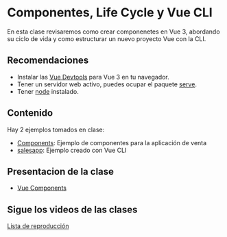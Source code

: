 # Componentes, Life Cycle y Vue CLI

En esta clase revisaremos como crear componenetes en Vue 3, abordando su ciclo de vida y como estructurar un nuevo proyecto Vue con la CLI.

## Recomendaciones
- Instalar las [Vue Devtools](https://v3.vuejs.org/guide/installation.html#vue-devtools) para Vue 3 en tu navegador.
- Tener un servidor web activo, puedes ocupar el paquete [serve](https://www.npmjs.com/package/serve).
- Tener [node](https://nodejs.org/es/) instalado.

## Contenido

Hay 2 ejemplos tomados en clase:
- [Components](https://github.com/DSC-ESCOM-IPN/Curso_MEVN/tree/Clase28/Components): Ejemplo de componentes para la aplicación de venta
- [salesapp](https://github.com/DSC-ESCOM-IPN/Curso_MEVN/tree/Clase28/salesapp): Ejemplo creado con Vue CLI

## Presentacion de la clase

- [Vue Components](https://drive.google.com/file/d/1KxC9wZtl84CodFLgsYeb_iPyFcvpEuII/view?usp=sharing)

## Sigue los videos de las clases

[Lista de reproducción](https://www.youtube.com/watch?v=aabUBH2X6sU&list=PLGq0oojVfS53AjzCUHnvYZ8PnNJ6oM7CI)